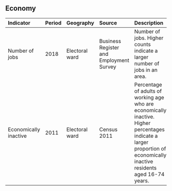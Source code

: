 ## Economy

| Indicator     | Period        | Geography     | Source        | Description   | Data           | Code           |
|:------------- |:------------- |:------------- |:------------- |:------------- | :------------- | :------------- |
| Number of jobs | 2018 | Electoral ward | Business Register and Employment Survey | Number of jobs. Higher counts indicate a larger number of jobs in an area. | [view](data/number_of_jobs.csv) | [view](code/number_of_jobs.R) |
| Economically inactive | 2011 | Electoral ward | Census 2011 | Percentage of adults of working age who are economically inactive. Higher percentages indicate a larger proportion of economically inactive residents aged 16-74 years. | [view](data/economically_inactive.csv) | [view](code/economically_inactive.R) |

